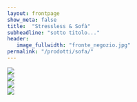 ```yaml
---
layout: frontpage
show_meta: false
title:  "Stressless & Sofà"
subheadline: "sotto titolo..."
header:
   image_fullwidth: "fronte_negozio.jpg"
permalink: "/prodotti/sofa/"
---
```


<div class="row">
  <div class="small-5 small-offset-1 medium-3 medium-offset-0 columns">
    <div class="image-hover-wrapper">
        <a href="{{ site.url }}{{ site.baseurl }}/cucine/arredo3">
          <img src="{{ site.url }}{{ site.baseurl }}/images/loghi/logo-arredo3-big_logo.jpg">
          <span class="image-hover-wrapper-reveal"/>
        </a>
    </div>
  </div>

  <div class="small-5 medium-3 medium-offset-0 columns">
    <div class="image-hover-wrapper">
        <a href="{{ site.url }}{{ site.baseurl }}/cucine/arredo3">
          <img src="{{ site.url }}{{ site.baseurl }}/images/loghi/logo-arredo3-big_logo.jpg">
          <span class="image-hover-wrapper-reveal"/>
        </a>
    </div>
  </div>

  <div class="small-5 small-offset-1 medium-3 medium-offset-0 columns">
    <div class="image-hover-wrapper">
        <a href="{{ site.url }}{{ site.baseurl }}/cucine/arredo3" >
        <img src="{{ site.url }}{{ site.baseurl }}/images/loghi/logo-arredo3-big_logo.jpg">
          <span class="image-hover-wrapper-reveal"/>
        </a>
    </div>
  </div>

  <div class="small-5  medium-3 medium-offset-0 columns end">
    <div class="image-hover-wrapper">
        <a href="{{ site.url }}{{ site.baseurl }}/cucine/arredo3" >
        <img src="{{ site.url }}{{ site.baseurl }}/images/loghi/logo-arredo3-big_logo.jpg">
          <span class="image-hover-wrapper-reveal"/>
        </a>
    </div>
  </div>
</div>